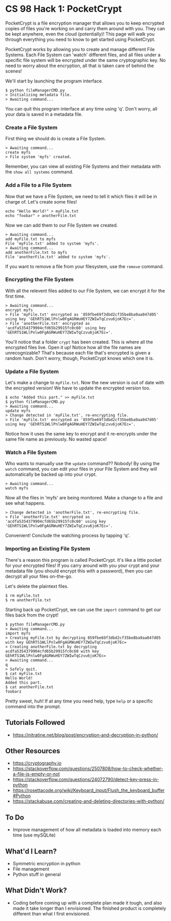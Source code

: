 # CS 98 Hack 1: PocketCrypt

PocketCrypt is a file encryption manager that allows you to keep encrypted copies of files you're working on and carry them around with you. They can be kept anywhere, even the cloud \(potentially\)! This page will walk you through everything you need to know to get started using PocketCrypt.

PocketCrypt works by allowing you to create and manage different File Systems. Each File System can 'watch' different files, and all files under a specific file system will be encrypted under the same cryptographic key. No need to worry about the encryption, all that is taken care of behind the scenes!


We'll start by launching the program interface.
```
$ python fileManagerCMD.py
> Initializing metadata file.
> Awaiting command...
```
You can quit this program interface at any time using 'q'. Don't worry, all your data is saved in a metadata file.

### Create a File System
First thing we should do is create a File System.
```
> Awaiting command...
create myfs
> File system 'myfs' created.
```

Remember, you can view all existing File Systems and their metadata with the `show all systems` command.

### Add a File to a File System
Now that we have a File System, we need to tell it which files it will be in charge of. Let's create some files!

```
echo "Hello World!" > myFile.txt
echo "foobar" > anotherFile.txt
```

Now we can add them to our File System we created.

```
> Awaiting command...
add myFile.txt to myfs
File 'myFile.txt' added to system 'myfs'.
> Awaiting command...
add anotherFile.txt to myfs
File 'anotherFile.txt' added to system 'myfs'.
```

If you want to remove a file from your filesystem, use the `remove` command.

### Encrypting the File System
With all the relevent files added to our File System, we can encrypt it for the first time.

```
> Awaiting command...
encrypt myfs
> File 'myFile.txt' encrypted as '859fbe69f3dbd2cf35be8ba9aa047d05' using key 'GEhRTS1WLlPnlw0FgAGRWuHEY7ZWIwTqCzvu6joK7Ec='.
> File 'anotherFile.txt' encrypted as 'acdfa5354379904cfd65b29915fc0c60' using key 'GEhRTS1WLlPnlw0FgAGRWuHEY7ZWIwTqCzvu6joK7Ec='.
```
You'll notice that a folder `crypt` has been created. This is where all the encrypted files live. Open it up! Notice how all the file names are unrecognizable? That's because each file that's encrypted is given a random hash. Don't worry, though, PocketCrypt knows which one it is.

### Update a File System
Let's make a change to `myFile.txt`. Now the new version is out of date with the encrypted version! We have to update the encrypted version too.
```
$ echo "Added this part." >> myFile.txt
$ python fileManagerCMD.py
> Awaiting command...
update myfs
> Change detected in 'myFile.txt', re-encrypting file.
> File 'myFile.txt' encrypted as '859fbe69f3dbd2cf35be8ba9aa047d05' using key 'GEhRTS1WLlPnlw0FgAGRWuHEY7ZWIwTqCzvu6joK7Ec='.
```

Notice how it uses the same key to encrypt and it re-encrypts under the same file name as previously. No wasted space!

### Watch a File System
Who wants to manually use the `update` command?? Nobody! By using the `watch` command, you can edit your files in your File System and they will automatically be backed up into your crypt.
```
> Awaiting command...
watch myfs

```
Now all the files in 'myfs' are being monitored. Make a change to a file and see what happens.
```
> Change detected in 'anotherFile.txt', re-encrypting file.
> File 'anotherFile.txt' encrypted as 'acdfa5354379904cfd65b29915fc0c60' using key 'GEhRTS1WLlPnlw0FgAGRWuHEY7ZWIwTqCzvu6joK7Ec='.

```
Convenient! Conclude the watching process by tapping 'q'.

### Importing an Existing File System
There's a reason this program is called PocketCrypt. It's like a little pocket for your encrypted files! If you carry around with you your crypt and your metadata file \(you should encrypt this with a password\), then you can decrypt all your files on-the-go.

Let's delete the plaintext files.
```
$ rm myFile.txt
$ rm anotherFile.txt
```

Starting back up PocketCrypt, we can use the `import` command to get our files back from the crypt!

```
$ python fileManagerCMD.py 
> Awaiting command...
import myfs
> Creating myFile.txt by decrypting 859fbe69f3dbd2cf35be8ba9aa047d05 with key GEhRTS1WLlPnlw0FgAGRWuHEY7ZWIwTqCzvu6joK7Ec=
> Creating anotherFile.txt by decrypting acdfa5354379904cfd65b29915fc0c60 with key GEhRTS1WLlPnlw0FgAGRWuHEY7ZWIwTqCzvu6joK7Ec=
> Awaiting command...
q
> Safely quit.
$ cat myFile.txt
Hello World!
Added this part.
$ cat anotherFile.txt
foobarz
```

Pretty sweet, huh! If at any time you need help, type `help` or a specific command into the prompt.


## Tutorials Followed
- https://nitratine.net/blog/post/encryption-and-decryption-in-python/

## Other Resources
- https://cryptography.io
- https://stackoverflow.com/questions/2507808/how-to-check-whether-a-file-is-empty-or-not
- https://stackoverflow.com/questions/24072790/detect-key-press-in-python
- https://rosettacode.org/wiki/Keyboard_input/Flush_the_keyboard_buffer#Python
- https://stackabuse.com/creating-and-deleting-directories-with-python/

## To Do
- Improve management of how all metadata is loaded into memory each time (use mySQLite)

## What'd I Learn?
- Symmetric encryption in python
- File management
- Python stuff in general

## What Didn't Work?
- Coding before coming up with a complete plan made it tough, and also made it take longer than I envisioned. The finished product is completely different than what I first envisioned.
